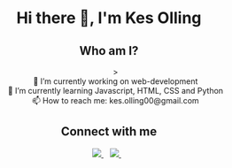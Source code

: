 <h1 align='center'>
  Hi there 👋, I'm Kes Olling
 </h1>


<!--
Here are some ideas to get you started:

- 🔭 I’m currently working on web-development
- 🌱 I’m currently learning ...
- 👯 I’m looking to collaborate on ...
- 🤔 I’m looking for help with ...
- 💬 Ask me about ...

- 😄 Pronouns: ...
- ⚡ Fun fact: ...
-->

<h2 align='center'>Who am I?</h2>

<ul align='center' style='list-style: none;'>>
  <li>🔭 I’m currently working on web-development</li>
  <li>🌱 I’m currently learning Javascript, HTML, CSS and Python</li>
  <li>📫 How to reach me: kes.olling00@gmail.com</li>
</ul>


<h2 align='center'>Connect with me</h2>

<p align='center'>
  
  <a href="https://www.linkedin.com/in/kes-olling-b54a82164/">
    <img src="https://img.shields.io/badge/linkedin-%230077B5.svg?&style=for-the-badge&logo=linkedin&logoColor=white" />
  </a>&nbsp;&nbsp;
  <a href="https://instagram.com/kes0liebol">
    <img src="https://img.shields.io/badge/instagram-%23E4405F.svg?&style=for-the-badge&logo=instagram&logoColor=white" />        
  </a>&nbsp;&nbsp;
  
</p>


